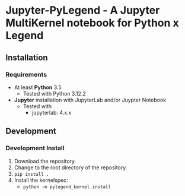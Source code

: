
# Jupyter-PyLegend - A Jupyter MultiKernel notebook for Python x Legend


## Installation

### Requirements

- At least **Python** 3.5
  - Tested with Python 3.12.2
- **Jupyter** installation with JupyterLab and/or Juypter Notebook
  - Tested with
    - jupyterlab: 4.x.x


## Development

### Development Install

1. Download the repository.
2. Change to the root directory of the repository.
3. `pip install .`
4. Install the kernelspec:
    - `python -m pylegend_kernel.install`
